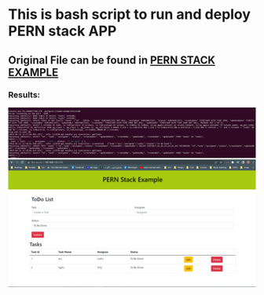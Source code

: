 # **This is bash script to run and deploy PERN stack APP**

## **Original File can be found in [PERN STACK EXAMPLE](https://github.com/omarmohsen/pern-stack-example)**

### Results:
![](https://github.com/abdulrahman102/bash_script_project/blob/master/1.png)  
![](https://github.com/abdulrahman102/bash_script_project/blob/master/2.png)  
